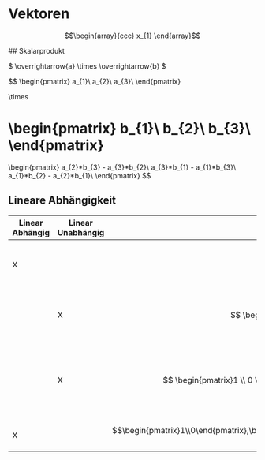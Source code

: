 # Vektoren

$$\begin{array}{ccc}
x_{1}
\end{array}$$

## Skalarprodukt

$ \overrightarrow{a} \times \overrightarrow{b} $


$$
\begin{pmatrix}
a_{1}\\
a_{2}\\
a_{3}\\
\end{pmatrix}

\times

\begin{pmatrix}
b_{1}\\
b_{2}\\
b_{3}\\
\end{pmatrix}
=
\begin{pmatrix}
a_{2}*b_{3} - a_{3}*b_{2}\\
a_{3}*b_{1} - a_{1}*b_{3}\\
a_{1}*b_{2} - a_{2}*b_{1}\\
\end{pmatrix}
$$

## Lineare Abhängigkeit

| Linear Abhängig | Linear Unabhängig | Vektor | Begründung |
|-----|-------|------|---|
|X||$$\overrightarrow{0}$$| $$\overrightarrow{0} = 7 \cdot \overrightarrow{0} $$ |
| | X | $$ \begin{pmatrix}1 \\0 \end{pmatrix}$$ | $$ 0 \cdot \begin{pmatrix}1 \\ 0 \end{pmatrix} = \overrightarrow{0}$$ |
| | X | $$ \begin{pmatrix}1 \\ 0 \end{pmatrix},\begin{pmatrix}0 \\ 1 \end{pmatrix}$$ | $$ 0 \cdot \begin{pmatrix}1 \\ 0 \end{pmatrix} +  0 \cdot \begin{pmatrix}0 \\ 1 \end{pmatrix} = \overrightarrow{0}$$ |
|X||$$\begin{pmatrix}1\\0\end{pmatrix},\begin{pmatrix}0\\1\end{pmatrix},\begin{pmatrix}1\\1\end{pmatrix} $$ |
